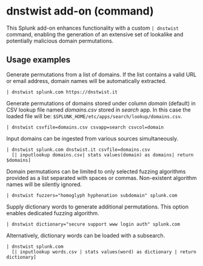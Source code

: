 dnstwist add-on (command)
=========================

This Splunk add-on enhances functionality with a custom `| dnstwist` command,
enabling the generation of an extensive set of lookalike and potentially
malicious domain permutations.


Usage examples
--------------

Generate permutations from a list of domains. If the list contains a valid URL
or email address, domain names will be automatically extracted.

```
| dnstwist splunk.com https://dnstwist.it
```

Generate permutations of domains stored under column *domain* (default) in CSV
lookup file named *domains.csv* stored in *search* app. In this case the loaded
file will be: `$SPLUNK_HOME/etc/apps/search/lookup/domains.csv`.

```
| dnstwist csvfile=domains.csv csvapp=search csvcol=domain
```

Input domains can be ingested from various sources simultaneously.

```
| dnstwist splunk.com dnstwist.it csvfile=domains.csv
  [| inputlookup domains.csv| stats values(domain) as domains| return $domains]
```

Domain permutations can be limited to only selected fuzzing algorithms provided
as a list separated with spaces or commas. Non-existent algorithm names will be
silently ignored.

```
| dnstwist fuzzers="homoglyph hyphenation subdomain" splunk.com
```

Supply dictionary words to generate additional permutations. This option
enables dedicated fuzzing algorithm.

```
| dnstwist dictionary="secure support www login auth" splunk.com
```

Alternatively, dictionary words can be loaded with a subsearch.

```
| dnstwist splunk.com
  [| inputlookup words.csv | stats values(word) as dictionary | return dictionary]
```
